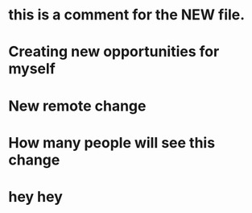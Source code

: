# this is a comment for the NEW file.

# Creating new opportunities for myself

# New remote change

# How many people will see this change

# hey hey